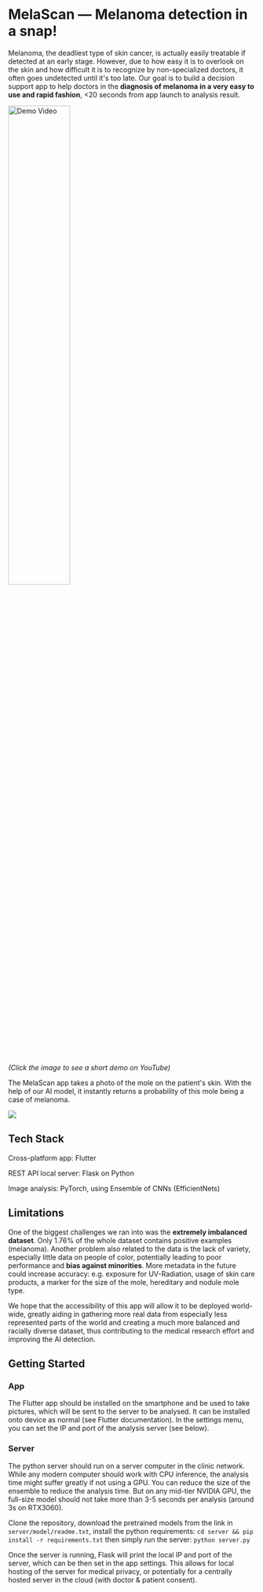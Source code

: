 # MelaScan — Melanoma detection in a snap!

Melanoma, the deadliest type of skin cancer, is actually easily treatable if detected at an early stage. However, due to how easy it is to overlook on the skin and how difficult it is to recognize by non-specialized doctors, it often goes undetected until it's too late. Our goal is to build a decision support app to help doctors in the **diagnosis of melanoma in a very easy to use and rapid fashion**, <20 seconds from app launch to analysis result.

<a href="https://youtu.be/0DBCGSW64r4"><img width="50%" src="https://joongwonseo.github.io/projects/melascan/home_cropped.gif" alt="Demo Video" /></a> <br/>*(Click the image to see a short demo on YouTube)*

The MelaScan app takes a photo of the mole on the patient's skin. With the help of our AI model, it instantly returns a probability of this mole being a case of melanoma.

![](https://d112y698adiu2z.cloudfront.net/photos/production/software_photos/002/240/178/datas/gallery.jpg)


## Tech Stack
Cross-platform app: Flutter

REST API local server: Flask on Python

Image analysis: PyTorch, using Ensemble of CNNs (EfficientNets)


## Limitations
One of the biggest challenges we ran into was the **extremely imbalanced dataset**. Only 1.76% of the whole dataset contains positive examples (melanoma). Another problem also related to the data is the lack of variety, especially little data on people of color, potentially leading to poor performance and **bias against minorities**.
More metadata in the future could increase accuracy: e.g. exposure for UV-Radiation, usage of skin care products, a marker for the size of the mole, hereditary and nodule mole type.

We hope that the accessibility of this app will allow it to be deployed world-wide, greatly aiding in gathering more real data from especially less represented parts of the world and creating a much more balanced and racially diverse dataset, thus contributing to the medical research effort and improving the AI detection.


## Getting Started

### App
The Flutter app should be installed on the smartphone and be used to take pictures, which will be sent to the server to be analysed. It can be installed onto device as normal (see Flutter documentation). In the settings menu, you can set the IP and port of the analysis server (see below).

### Server
The python server should run on a server computer in the clinic network. While any modern computer should work with CPU inference, the analysis time might suffer greatly if not using a GPU. You can reduce the size of the ensemble to reduce the analysis time. But on any mid-tier NVIDIA GPU, the full-size model should not take more than 3-5 seconds per analysis (around 3s on RTX3060).

Clone the repository, download the pretrained models from the link in `server/model/readme.txt`, install the python requirements: `cd server && pip install -r requirements.txt` then simply run the server: `python server.py`

Once the server is running, Flask will print the local IP and port of the server, which can be then set in the app settings. This allows for local hosting of the server for medical privacy, or potentially for a centrally hosted server in the cloud (with doctor & patient consent).
